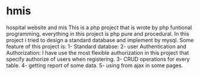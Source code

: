 # hmis
hospital website and mis
This is a php project that is wrote by php funtional programming, everything in this project is php pure and procedural.
In this project i tried to design a standard database and implement by mysql.
Some feature of this project is:
1- Standard databse: 
2- user Authentication and Authorization: I have use the most flexible authorization in this project that specify authorize of users  when  registering.
3- CRUD operations for every table. 
4- getting report of some data.
5- using from ajax in some pages.
  
